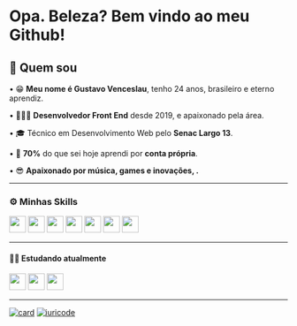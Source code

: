 # Opa. Beleza? Bem vindo ao meu Github!

## 🧐 Quem sou 

• 😁 **Meu nome é Gustavo Venceslau**, tenho 24 anos, brasileiro e eterno aprendiz. 

• 👨🏽‍💻 **Desenvolvedor Front End** desde 2019, e apaixonado pela área.

• 🎓 Técnico em Desenvolvimento Web pelo **Senac Largo 13**.

• 🚀 **70%** do que sei hoje aprendi  por **conta própria**.

• 😎 **Apaixonado por música, games e inovações, .**

---
### ⚙ Minhas Skills
<img src="https://cdn.jsdelivr.net/gh/devicons/devicon/icons/html5/html5-original.svg" width="30"/> <img src="https://cdn.jsdelivr.net/gh/devicons/devicon/icons/css3/css3-original.svg" width="30"/> <img src="https://cdn.jsdelivr.net/gh/devicons/devicon/icons/javascript/javascript-original.svg" width="30"/> <img src="https://cdn.jsdelivr.net/gh/devicons/devicon/icons/bootstrap/bootstrap-plain.svg" width="30"/> <img src="https://cdn.jsdelivr.net/gh/devicons/devicon/icons/php/php-original.svg" width="30"/> <img src="https://cdn.jsdelivr.net/gh/devicons/devicon/icons/dart/dart-original.svg" width="30"/> <img src="https://cdn.jsdelivr.net/gh/devicons/devicon/icons/flutter/flutter-original.svg" width="30"/>

---
#### 📖🚀 Estudando atualmente
<img src="https://cdn.jsdelivr.net/gh/devicons/devicon/icons/dart/dart-original.svg" width="30"/> <img src="https://cdn.jsdelivr.net/gh/devicons/devicon/icons/flutter/flutter-original.svg" width="30"/> <img src="https://cdn.jsdelivr.net/gh/devicons/devicon/icons/javascript/javascript-original.svg" width="30"/>

--- 
[![card](https://github-readme-stats.vercel.app/api?username=gustavovncsl&theme=default)](https://github.com/gustavovncsl/) [![iuricode](https://github-readme-stats.vercel.app/api/top-langs/?username=gustavovncsl&hide=html&layout=compact&theme=default)](https://github.com/gustavovncsl/)




